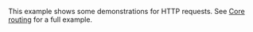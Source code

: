 This example shows some demonstrations for HTTP requests. See [Core routing](https://github.com/christinebittle/CoreRouting) for a full example.
